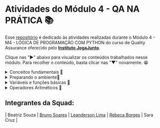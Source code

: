 # Atividades do Módulo 4 - QA NA PRÁTICA 📚

Esse [repositório](https://github.com/LeanDevLima/Squad02_M4) é dedicado às atividades realizadas durante o Módulo 4 - M4 - LÓGICA DE PROGRAMAÇÃO COM PYTHON do curso de Quality Assurance oferecido pelo [**Instituto JogaJunto**](https://www.jogajuntoinstituto.org/). 

Clique nas "►" abaixo para visualizar os conteúdos trabalhados nesse módulo. Para recolher o conteúdo, basta clicar nas "▼" novamente. 😁

<details>
<summary> Conceitos fundamentais 🌟</summary>

<details>
<summary>🚀 Descrição da 1ª Atividade: 🌟</summary>
<br>
🔍 A turma será dividida em duplas. Cada dupla será composta por uma pessoa no papel de INSTRUTOR e outra no de EXECUTOR - decidam quem será quem. A seguir, liberaremos dois arquivos, um nomeado como INSTRUTOR(A) e outro como EXECUTOR(A). INSTRUTOR(A) fará o download APENAS do arquivo nomeado como INSTRUTOR(A). EXECUTOR(A) fará o download APENAS do arquivo nomeado como EXECUTOR. Sigam as instruções encontradas nos respectivos arquivos, respeitando os tempos de realização da atividade.

<br>

 - Essa atividade fizemos em Squad.

Essa atividade foi uma experiência emocionante e colaborativa que envolveu comunicação e cooperação para atingir um objetivo final: a criação de uma forma geométrica, que, no nosso caso, acabou sendo um triângulo. O elemento surpresa foi a chave para tornar a atividade divertida e desafiadora.

A turma foi dividida em squads, cada squad tinha dois papéis definidos: um instrutor e um executor. Os instrutores tinham a responsabilidade de fazer o download exclusivamente do arquivo nomeado como INSTRUTOR(A), enquanto os executores faziam o download apenas do arquivo EXECUTOR(A). Essa divisão de tarefas criou uma dinâmica interessante, onde os instrutores tinham que fornecer informações claras e precisas para que os executores pudessem realizar a tarefa corretamente, mas não podiam falar qual seria o desenho final.

A atividade exigiu habilidades de comunicação eficaz, já que os instrutores precisavam explicar as instruções contidas no arquivo INSTRUTOR(A) de maneira concisa e compreensível. Ao mesmo tempo, os executores precisavam estar atentos às instruções e seguir o cronograma estabelecido para a atividade.

À medida que a atividade avançava começamos a perceber que a cooperação era essencial para atingir o objetivo final de forma eficaz e dentro do prazo. O trabalho em equipe se tornou fundamental, com os membros das squads trocando ideias, esclarecendo dúvidas e apoiando-se mutuamente.

No final, quando todas as etapas foram concluídas, revelamos qual era a forma geométrica que estávamos descrevendo, e foi surpreendente perceber como cada uma delas tinha um triângulo em comum, apesar das abordagens e instruções variadas. Isso ressaltou a importância da clareza na comunicação e da cooperação no trabalho em equipe.

Como um dos instrutores, tive a oportunidade de dar as intruções, garantindo que as instruções fossem compreendidas e seguidas. Foi uma experiência gratificante ver como a cooperação e a comunicação eficaz levaram ao sucesso da atividade e à criação do triângulo. No geral, a atividade em squad foi uma combinação perfeita de desafio, diversão e aprendizado sobre a importância da colaboração.

</details>

<details>
<summary>🚀 Descrição da 2ª Atividade: 🌟</summary>
<br>

🔍Em SQUADs. Leiam o case a seguir, que conta como é o processo de pedidos na loja de bolos "DELÍCIAS DE JOGAR JUNTO". Depois, acessem o site  whimsical, onde realizará a atividade. Caso os integrantes do grupo tenham alguma dificuldade para acessar o whimsical, baixem o arquivo PPT "Fluxo de Atendimento", que contém algumas formas geométricas de um fluxograma e realizem a atividade nesse arquivo. Usem formas geométricas (retângulos, losangos, círculos, setas) para representar cada etapa do processo de venda do bolo. Usem setas para mostrar a direção do fluxo, conectando as etapas. Utilizem as formas corretas para representar decisões, início, fim, entre outras partes.

___
Case: 

### O pedido de Maria ###

Maria ligou para encomendar um bolo para o aniversário de sua mãe. A atendente perguntou se ela teria algum sabor de preferência, mas Maria estava em dúvida.

A atendente falou sobre as opções disponíveis no dia - chocolate, baunilha e morango e Maria escolheu o bolo de chocolate, fornecendo detalhes sobre tamanho, data e horário de entrega.

A atendente perguntou algumas informações pessoais para registrar no sistema como, nome, endereço e número de telefone.

Ao final, antes de enviar o link para pagamento, ela confirmou o pedido e o preço e perguntou qual seria a forma de pagamento.

Após confirmar tudo, Maria recebeu em seu whatsapp um número de confirmação de pedido e um arquivo PDF com o comprovante de pagamento. 

<img src="Atividades\deliciasDe_Jj.jpg">

___

- Nessa atividade criamos primeiro um rascunho de como ficaria o fluxo:

___

**Início**
-> Representado por um retângulo com a palavra "Início"

**Recebimento de Ligação**
-> Representado por um retângulo com "Recebimento de Ligação"

**Pergunta sobre Sabor**
-> Representado por um retângulo com "Pergunta sobre Sabor"
-> Uma seta conecta "Recebimento de Ligação" a "Pergunta sobre Sabor"

**Opções Disponíveis**
-> Representado por um losango com "Opções Disponíveis"
-> Conectado a "Pergunta sobre Sabor" com uma seta
-> Saída de "Opções Disponíveis" para as opções: "Chocolate", "Baunilha", "Morango"

**Escolha de Sabor**
-> Representado por um retângulo com "Escolha de Sabor"
-> Conectado aos sabores do losango com setas
-> Saída para "Detalhes do Bolo" com uma seta

**Detalhes do Bolo**
-> Representado por um retângulo com "Detalhes do Bolo"
-> Conectado a "Escolha de Sabor" com uma seta

**Informações Pessoais**
-> Representado por um retângulo com "Informações Pessoais"
-> Conectado a "Detalhes do Bolo" com uma seta

**Confirmação do Pedido**
-> Representado por um losango com "Confirmação do Pedido"
-> Conectado a "Informações Pessoais" com uma seta
-> Saída para "Forma de Pagamento" e "Cancelar Pedido"

**Forma de Pagamento**
-> Representado por um retângulo com "Forma de Pagamento"
-> Conectado a "Confirmação do Pedido" com uma seta

**Geração de Número de Confirmação e Comprovante de Pagamento**
-> Representado por um retângulo com "Geração de Número de Confirmação e Comprovante de Pagamento"
-> Conectado a "Forma de Pagamento" com uma seta

**Fim**
-> Representado por um retângulo com a palavra "Fim"
-> Conectado a "Geração de Número de Confirmação e Comprovante de Pagamento" com uma seta

___

- Em seguida, baseando-se no nosso rascunho criamos o fluxograma conforme solicitado o enunciado da atividade:

___

```mermaid
graph TD;
    A["Início"] --> B["Recebimento de Ligação"];
    B --> C["Pergunta sobre Sabor"];
    C -->|Opções Disponíveis| D["Opções Disponíveis"];
    C -->|Escolha de Sabor| E["Escolha de Sabor"];
    D -->|Chocolate| E;
    D -->|Baunilha| E;
    D -->|Morango| E;
    E --> F["Detalhes do Bolo"];
    F --> G["Informações Pessoais"];
    G --> H["Confirmação do Pedido"];
    G --> I["Cancelar Pedido"];
    H --> J["Forma de Pagamento"];
    J --> K["Geração de Número de Confirmação e Comprovante de Pagamento"];
    K --> L["Fim"];
    I --> L;

```

Obs: O enunciado desta atividade recomendou o uso da ferramenta Whimsical, que foi seguido conforme instruído. No entanto, para melhorar a visualização neste repositório, optei por apresentar o diagrama usando o estilo de formatação Mermaid.

</details>
</details>

<details>
<summary>Preparando o ambiente🌟</summary>
<br>

<details>
<summary>🚀 Descrição da 3ª Atividade: 🌟</summary>
<br>

🔍EM SQUADs. Escrevam um PROMPT no chatGPT, em busca da definição dos três conceitos abaixo, relacionados com o uso do Git: 

 TRACKING - COMMIT - BRANCHES - MERGE

Em seguida, discutam sobre os temas e escolham um integrante do SQUAD que, caso sorteado, deverá explicar para a turma o conceito, dando um exemplo.

- Essa atividade foi feita durante a aula, abaixo segue o que foi realizado em grupo e discutido com toda a turma com algumas considerações minhas:

No Chat GPT inseri as seguintes informações:

    Por favor, forneça definições claras e detalhadas dos seguintes conceitos relacionados ao uso do Git:

    TRACKING - Descreva o que significa 'tracking' em relação ao Git e como ele é usado para monitorar alterações em repositórios.

    COMMIT - Explique o conceito de 'commit' no Git, incluindo sua finalidade e como ele é utilizado para registrar alterações no histórico de um projeto.

    BRANCHES - Defina o termo 'branches' no contexto do Git, destacando sua importância na organização do desenvolvimento de software.

    MERGE - Descreva o que significa 'merge' em Git, como é realizado e em que situações é útil para combinar diferentes linhas de desenvolvimento.

    Desde já agradeço pelas definições para melhor compreensão destes conceitos relacionados ao Git.

---
Pedi 'por favor' e agradeci no final porque se um dia essa ferramenta virar algo parecido com a [SkyNet](https://pt.wikipedia.org/wiki/Skynet) vão perceber que eu era um ser humano legal e pode ser que minha vida seja poupada. 🫠 

[![](Atividades\Skynet.png)](https://medium.com/data-driven-fiction/the-skynet-moment-looms-with-chatgpt-5ec9714f2750)

---

Esse foi o resultado apresentado:


Claro, aqui estão as definições detalhadas dos conceitos relacionados ao Git:

1. **TRACKING**:

   No contexto do Git, "tracking" refere-se à capacidade de um repositório local de acompanhar as alterações feitas em um repositório remoto. Quando você clona um repositório remoto para o seu ambiente local, o Git estabelece uma relação de rastreamento entre o seu repositório local e o repositório remoto. Isso permite que você saiba se as alterações foram feitas no repositório remoto desde a última vez que você sincronizou.

   O rastreamento é útil para manter seu repositório local atualizado e garantir que você esteja trabalhando com a versão mais recente do código. Para atualizar seu repositório local com as alterações do repositório remoto, você pode usar comandos como `git pull`.

2. **COMMIT**:

   No Git, um "commit" é uma operação que registra uma alteração específica no histórico de um projeto. Cada commit é uma captura instantânea do estado do projeto em um determinado momento. Os commits são usados para rastrear o progresso do desenvolvimento, facilitar a colaboração e permitir a reversão a versões anteriores do código.

   Cada commit inclui uma mensagem que descreve as alterações feitas. Essas mensagens são cruciais para entender o propósito de cada commit. Os commits também têm identificadores únicos chamados de "hashes" que os tornam identificáveis e recuperáveis.

3. **BRANCHES**:

   Em Git, "branches" (ramos) são caminhos de desenvolvimento separados que permitem que você trabalhe em recursos ou correções de bugs independentemente do ramo principal do projeto (normalmente chamado de "branch master" ou "branch principal"). Cada branch representa uma linha de desenvolvimento isolada, onde você pode adicionar, modificar e excluir arquivos sem afetar outros ramos.

   Branches são úteis para organizar o desenvolvimento, permitindo que várias equipes ou desenvolvedores individuais trabalhem em paralelo sem interferir no trabalho uns dos outros. Quando o desenvolvimento em um branch é concluído, você pode fundir (merge) as alterações de volta ao branch principal.

4. **MERGE**:

   "Merge" em Git se refere ao processo de combinar as alterações de um branch em outro. Isso é comumente usado para incorporar as alterações feitas em um branch de desenvolvimento de recurso ou correção de bug de volta ao branch principal (como o master).

   O merge é útil quando você deseja unir diferentes linhas de desenvolvimento e consolidar as alterações. O Git usa algoritmos para combinar automaticamente as alterações, mas podem ocorrer conflitos se duas alterações conflitantes forem feitas na mesma parte de um arquivo. Nesses casos, você precisa resolver os conflitos manualmente.


</details>

<details>
<summary>🚀 Descrição da 4ª Atividade: 🌟</summary>
<br>

🔍EM SQUADS. Utilizando seus conhecimentos, crie seu repositório (local e na nuvem) e faça seus primeiros commit e push! Discussão após atividade. 

Como foi a experiência? | Houve alguma dificuldade? | Como os integrantes do SQUAD se relacionaram? | Fariam algo diferente? O que? | Como se sentiram nesse processo?

- Para essa atividade vou considerar esse mesmo [repositório](https://github.com/LeanDevLima/Squad02_M4).

Fiz uso da extensão [Git Graph](https://marketplace.visualstudio.com/items?itemName=mhutchie.git-graph) para demonstrar a execução dessa atividade.

<img src="Atividades\atividade4.png">

<br>

No que diz respeito à experiência resultante desta atividade, observamos que alguns membros da turma demonstraram um maior domínio do conceito de Git, enquanto outros estavam menos familiarizados. Trabalhamos em conjunto, auxiliando-nos mutuamente, para garantir que todos pudessem concluir com sucesso a atividade.


</details>

<details>
<summary>🚀 Descrição da 5ª Atividade: 🌟</summary>
<br>

🔍EM SQUADS Realizem os passos detalhados a seguir: Clone o repositório que você criou. Agora você vai criar uma branch e subir arquivos diferentes em cada uma dela. Mescle as branchs.

- Para essa atividade vou considerar esse mesmo [repositório](https://github.com/LeanDevLima/Squad02_M4). Fiz uso da extensão [Git Graph](https://marketplace.visualstudio.com/items?itemName=mhutchie.git-graph) para demonstrar a execução dessa atividade.

1- Primeiramente criei duas branchs, branch1 e branch2.

<img src="Atividades\branchs.png">

2- Em seguida criei um arquivo em cada branch, commitBranch1.py na branch1 e commitBranch2.py na branch2 (ambos estão na pasta 'Atividades' desse repositório).

<img src="Atividades\arquivosBranchs.png">

Por fim fiz um merge dessas branches, transformando as duas na branch1.

<img src="Atividades\mergeBranchs.png">


--- 
As etapas seguintes, decidi executar os comando direto pelo terminal para agilizar a conclusão da atividade.

---
3- Usando o comando 'git checkout main' retornei para a branch principal, e usei o comando 'git merge branch1' pegar as alterações da branch1 e inserir na main.

<img src="Atividades\merge_toMain.png">


4- Como não pretendo usar outras branchs nesse repositório fiz a exclusão das mesmas para trabalhar apenas com a branch original (main). O comando para tal é o 'git branch -d (nome da branch)', e para forçar essa ação o comando é quase o mesmo: git branch -D (nome da branch). 

Eu optei pela segunda opção, dei um git branch -D branch2 só por garantia (vai que né 😅) e depois excluí a branch1 e usei o comando git branch para confirmar se somente a branch principal main estava em uso.

<img src="Atividades\deleteBranchs.png"  width="800" height="280">


5- E por fim, subi as informações para o Github.

<img src="Atividades\push_toMain.png">

6- Resultado final no Graph:

<img src="Atividades\finalGraph.png">


<br>


Quando se trata da experiência obtida com esta atividade, vimos um resultado semelhante ao da atividade anterior. Notamos que alguns colegas da turma demonstraram um nível mais elevado de conhecimento sobre o conceito do Git, enquanto outros estavam menos familiarizados com ele. Trabalhamos em equipe, apoiando uns aos outros, a fim de assegurar que todos pudessem concluir a atividade com êxito.

</details>

</details>

<details>
<summary>Variáveis e funções básicas 🌟</summary>
<br>


<details>
<summary>🚀 Descrição da 6ª Atividade: 🌟</summary>
<br>

🔍Individualmente: No primeiro bloco, imprima o título "DESAFIO DO CAÍQUE" na tela e, no segundo bloco, realize uma soma simples dos números 145 e 234.


```python
# Primeiro bloco
print("DESAFIO DO CAÍQUE")

# Segundo bloco
resultado = 145 + 234
print("A soma de 145 e 234 é:", resultado)

```

O arquivo dessa atividade está nesse repositório dentro da pasta Atividades: Atividades\Atividade6.py.


</details>


<details>
<summary>🚀 Descrição da 7ª Atividade: 🌟</summary>
<br>

🔍Leiam o caso abaixo e executem usando Python. 
A loja "ROUPAS SA" tem 2000 clientes e quer enviar mensagens nominais a cada um. A mensagem seria a seguinte:

"Olá, PAULA MARTINS. Em JANEIRO você realizou uma compra no valor de R$500,00 e ganhou um desconto de 10% em sua próxima compra. Use o cupom PAULAÉ10."



```python

clientes = [
    {"nome": "Paula Martins", "mes_compra": "Janeiro", "valor_compra": 500.00},
    {"nome": "Lean Lima", "mes_compra": "Setembro", "valor_compra": 1000.00},
    {"nome": "Caique DesafioJJ", "mes_compra": "Dezembro", "valor_compra": 2000.00}
    # É possível adicionar mais clientes nessa parte, basta seguir a mesma formatação do exemplo acima.
]

for cliente in clientes:
    nome_completo = cliente["nome"]
    partes_nome = nome_completo.split()  
    primeiro_nome = partes_nome[0]  
    mes_compra = cliente["mes_compra"]
    valor_compra = cliente["valor_compra"]
    desconto = valor_compra * 0.10

    mensagem = f"Olá, {primeiro_nome}. Em {mes_compra} você realizou uma compra no valor de R${valor_compra:.2f} e ganhou um desconto de 10% em sua próxima compra. Use o cupom {primeiro_nome.upper()}É10."

    print(mensagem)


```

O arquivo dessa atividade está nesse repositório dentro da pasta Atividades: Atividades\Atividade7.py.

</details>

<details>
<summary>🚀 Descrição da 8ª Atividade: 🌟</summary>
<br>

🔍EM SQUAD Objetivo da atividade: Praticar os conceitos vistos até aqui. Como: Faça um programa que capture o nome do usuário, altura em metros, idade e imprima esses dados na tela. 

```python

nome = input("Digite seu nome: ")
altura = int(input("Digite sua altura em centímetros: "))
idade = int(input("Digite sua idade: "))

print("Nome:", nome)
print("Altura:", altura, "centímetros")
print("Idade:", idade, "anos")

```

O arquivo dessa atividade está nesse repositório dentro da pasta Atividades: Atividades\Atividade8.py.

</details>

<details>
<summary>🚀 Descrição da 9ª Atividade: 🌟</summary>
<br>

🔍CONTINUE EM CASA. Agora, implemente uma nova Feature: a funcionalidade de notas. Para isso, insira duas variáveis com espaço para o input e uma terceira com o valor somado da operação. Lembre-se que o tipo de dado retornado da função input, é sempre uma string.
Ao encerrar, faça o push para seu repositório do github e compartilhe o link com a pessoa facilitadora.

```python

nota1 = float(input("Digite a primeira nota: "))
nota2 = float(input("Digite a segunda nota: "))

print("A soma das notas é:", nota1 + nota2)
print("A média das notas é:", (nota1 + nota2)/2)

# Acrescentei a média pois quando fiz somente a soma fiquei com a impressão que estava faltando alguma coisa 😅

```

O arquivo dessa atividade está nesse repositório dentro da pasta Atividades: Atividades\Atividade9.py.

</details>

</details>

<details>
<summary>Operadores Aritméticos 🌟</summary>
<br>

<details>
<summary>🚀 Descrição da 10ª Atividade: 🌟</summary>
<br>

🔍 Em SQUADs Mini Case 1: Idade do Pet e Lucro do PETSHOP A dona de um PETSHOP quer criar um programa para calcular a idade dos cachorros de seus clientes em "anos de cachorro". Como os pets envelhecem de maneira diferente dos humanos - cada ano humano corresponde a 7 do Cachorro. Desafio: Crie um programa Python que calcule a idade de cachorro com base na idade humana. O que seu programa deve conter: 

- Solicitar ao usuário a idade humana do pet (um número inteiro);
- Calcular a idade do pet, levando em consideração que cada ano da idade humana corresponde a 7;
- Exibir a idade do pet ao usuário;
- Além disso, ela deseja calcular, a cada 12 meses, o lucro obtido por banho e por cachorro. 

VALORES POR BANHO X CUSTO POR BANHO

- Cachorro de grande porte: BANHO: R$75,00 | CUSTO: R$20,00
- Cachorro de médio porte: BANHO: R$60,00 | CUSTO: 15,00
- Cachorro de médio porte: BANHO: R$50,00 | CUSTO: R$5,00
- Exemplo: Se um animal de grande porte tomar 10 banhos em 12 meses, no final, o programa deve imprimir a seguinte informação:

      Olá, Tuco tem 35 anos e nos últimos 12 meses o lucro com  este animal foi de R$550,00

```python

def calcular_idade_cachorro():
    idade_humana = int(input("Digite a idade humana do seu pet: "))
    idade_cachorro = idade_humana * 7
    return idade_cachorro

def calcular_lucro_banho(porte, num_banhos):
    precos = {
        "grande": {"banho": 75.00, "custo": 20.00},
        "medio": {"banho": 60.00, "custo": 15.00},
        "pequeno": {"banho": 50.00, "custo": 5.00}
    }

    banho = precos[porte]["banho"]
    custo = precos[porte]["custo"]
    lucro = (banho - custo) * num_banhos
    return lucro

idade_cachorro = calcular_idade_cachorro()
print(f"Seu pet tem {idade_cachorro} anos.")

num_banhos = int(input("Quantos banhos seu pet tomou nos últimos 12 meses? "))
porte_pet = input("Qual é o porte do seu pet (grande, medio, pequeno)? ").lower()

lucro_total = calcular_lucro_banho(porte_pet, num_banhos)

print(f"Nos últimos 12 meses, o lucro com o pet foi de R${lucro_total:.2f}.")

```
O arquivo dessa atividade está nesse repositório dentro da pasta Atividades: Atividades\Atividade10.py.

</details>

<details>
<summary>🚀 Descrição da 11ª Atividade: 🌟</summary>
<br>

🔍 Mini Case 2: Notas dos alunos. Desafio: Fazer um programa que some 4 notas e, no final, tenha a média aritmética dessas notas. O que seu programa deve conter: 
- Um input onde cada interação tenha um texto.
- No final, seu programa deverá ter o output:
  
      “Olá, Caique! Sua média é: 10 pontos”

```python
nota1 = float(input("Digite a primeira nota: "))
nota2 = float(input("Digite a segunda nota: "))
nota3 = float(input("Digite a terceira nota: "))
nota4 = float(input("Digite a quarta nota: "))


media = (nota1 + nota2 + nota3 + nota4) / 4


nome = input("Digite seu nome: ")

print(f"Olá, {nome}! Sua média é: {media} pontos")

```

O arquivo dessa atividade está nesse repositório dentro da pasta Atividades: Atividades\Atividade11.py.

</details>


<details>
<summary>🚀 Descrição da 12ª Atividade: 🌟</summary>
<br>

🔍Mini Case 2: Notas dos alunos. Desafio: Fazer um programa que some 4 notas e, no final, tenha a média aritmética dessas notas. O que seu programa deve conter:

- Um input onde cada interação tenha um texto.
- No final, seu programa deverá ter o output:
  
        “Olá, Caique! Sua média é: 10 pontos”

```python
import math

valor = float(input("Digite um valor: "))

dobro = valor * 2
triplo = valor * 3
quadrado = valor ** 2
raiz_quadrada = math.sqrt(valor)
raiz_cubica = valor ** (1/3)

print(f"Primeiro output: O dobro do valor inserido é {dobro}")
print(f"Segundo output: O triplo do valor inserido é {triplo}")
print(f"Terceiro output: O valor inserido ao quadrado é {quadrado}")
print(f"Quarto output: A raiz quadrada do valor inserido é {raiz_quadrada}")
print(f"Quinto output: A raiz cúbica do valor inserido é {raiz_cubica}")
```

O arquivo dessa atividade está nesse repositório dentro da pasta Atividades: Atividades\Atividade12.py.


</details>

<details>
<summary>🚀 Descrição da 13ª Atividade: 🌟</summary>
<br>

🔍 Mini Case 3: Operações de teste. Imagine que você está em um processo se seleção para ocupar uma vaga de QA e, para testarem seus conhecimentos sobre OPERADORES, propõem o seguinte:

Desafio: Faça um código que permita, ao inserir um valor, o retorno de 5 outputs, sendo eles:

- primeiro output: deve apresentar como resultado o dobro do valor inserido;
- segundo output: deve apresentar como resultado o triplo do valor inserido;
- terceiro output: deve apresentar como resultado o valor inserido ao quadrado;
- quarto output: deve apresentar como resultado a raiz quadrada do valor inserido;
- quinto output: deve apresentar como resultado a raíz cúbica do valor inserido.


```python

import math

valor = float(input("Digite um valor: "))

dobro = valor * 2
triplo = valor * 3
quadrado = valor ** 2
raiz_quadrada = math.sqrt(valor)
raiz_cubica = valor ** (1/3)

print("Dobro do valor: ", dobro)
print("Triplo do valor: ", triplo)
print("Valor ao quadrado: ", quadrado)
print("Raiz quadrada do valor: ", raiz_quadrada)
print("Raiz cúbica do valor: ", raiz_cubica)

```
O arquivo dessa atividade está nesse repositório dentro da pasta Atividades: Atividades\Atividade13.py.


</details>

<details>
<summary>🚀 Descrição da 14ª Atividade: 🌟</summary>
<br>

🔍Em SQUADs Pesquisem os conceitos a seguir 
COLLECTIONS | LISTAS | TUPLAS | DICIONÁRIOS | SETS | INDEX
MONTEM UM SLIDE EXPLICANDO ESSES CONCEITOS, COM EXEMPLOS.

- O professor pediu para que não pesquisássemos COLLECTIONS para que ele mesmo tratasse sobre esse assunto na aula, esse item da pesquiza foi trocado por ARRAY.

**Array:**

- Um array é uma estrutura de dados que armazena um conjunto de elementos do mesmo tipo de dados, sendo organizados em uma sequência contígua na memória.
- Em Python, o termo "array" geralmente se refere a arrays do módulo `array`, que são mais eficientes em termos de espaço do que listas comuns.

   Exemplo de uso de array em Python (com o módulo `array`):

   ```python
   from array import array
   meu_array = array('i', [1, 2, 3, 4, 5])  # 'i' indica que os elementos são inteiros
    ```

**Listas:**

- Listas são coleções ordenadas de elementos que podem ser de diferentes tipos de dados.
- Os elementos em uma lista são indexados por números inteiros e podem ser modificados.

   Exemplo de lista em Python:

   ```python
   minha_lista = [1, 2, 3, "quatro"]
    ```

**Tuplas:**

- Tuplas são semelhantes às listas, mas são imutáveis, ou seja, seus elementos não podem ser alterados após a criação.
- São usadas quando você deseja armazenar um conjunto de valores que não deve ser modificado.

   Exemplo de tupla em Python:

   ```python
   minha_tupla = (1, 2, 3, "quatro")
    ```


**Dicionários:**

- Dicionários são coleções que armazenam pares de chave-valor, onde cada chave é única.
- Os elementos são acessados através de suas chaves, não por índices.

   Exemplo de dicionário em Python:

   ```python
   meu_dicionario = {"nome": "Alice", "idade": 30, "cidade": "Exemplo"}
    ```

**Sets:**

- Sets são coleções não ordenadas de elementos únicos.
- São úteis para armazenar valores distintos e executar operações de conjuntos, como união e interseção.

   Exemplo de set em Python:

   ```python
   meu_set = {1, 2, 3, 4, 4, 5}
    ```

**Index (Índice):**

- O índice refere-se à posição de um elemento em uma coleção, como uma lista ou uma tupla.
- Em Python, os índices começam em 0 para o primeiro elemento, 1 para o segundo, e assim por diante.

   Exemplo de acesso a elementos por índice em Python:

   ```python
   minha_lista = [10, 20, 30, 40]
   primeiro_elemento = minha_lista[0]  # Retorna 10
   terceiro_elemento = minha_lista[2]  # Retorna 30
    ```

</details>


<details>
<summary>🚀 Descrição da 15ª Atividade: 🌟</summary>
<br>

🔍EM SQUAD. Crie um script com as seguintes instruções, pesquisando na internet como fazer: 

- Crie uma tupla com 5 dados;
- Altere a tupla para uma lista;
- Insira 2 dados extras a essa lista;
- Remova o primeiro dado da lista;
- Remova o último dado da lista;
- Faça um print com o primeiro dado da lista;
- Faça um print com a quantidade de dados da lista;
- Crie um dicionário com os seguintes dados:
        Nome, Idade, Profissão
- Imprima somente o valor contido na chave Nome do dicionário.


```python
tupla = (1, 2, 3, 4, 5, 6)
lista = list(tupla)
lista.append(7)
lista.append(8)

del lista[0]
lista.pop()

print("Primeiro dado da lista:", lista[0])
print("Quantidade de dados na lista:", len(lista))

dicionario = {
    "Nome": "Lean",
    "Idade": 25,
    "Profissão": "Desenvolvedor"
}

print("Nome no dicionário:", dicionario["Nome"])

```

O arquivo dessa atividade está nesse repositório dentro da pasta Atividades: Atividades\Atividade15.py.


</details>


</details>

## Integrantes da Squad:

| Beatriz Souza  | [Bruno Soares](https://www.linkedin.com/in/bruno-soaresdev/)  | [Leanderson Lima](https://www.linkedin.com/in/leanderson-dias-de-lima/) | [Rebeca Borges](https://www.linkedin.com/in/rebecaborgess/) | Sara Cruz | 